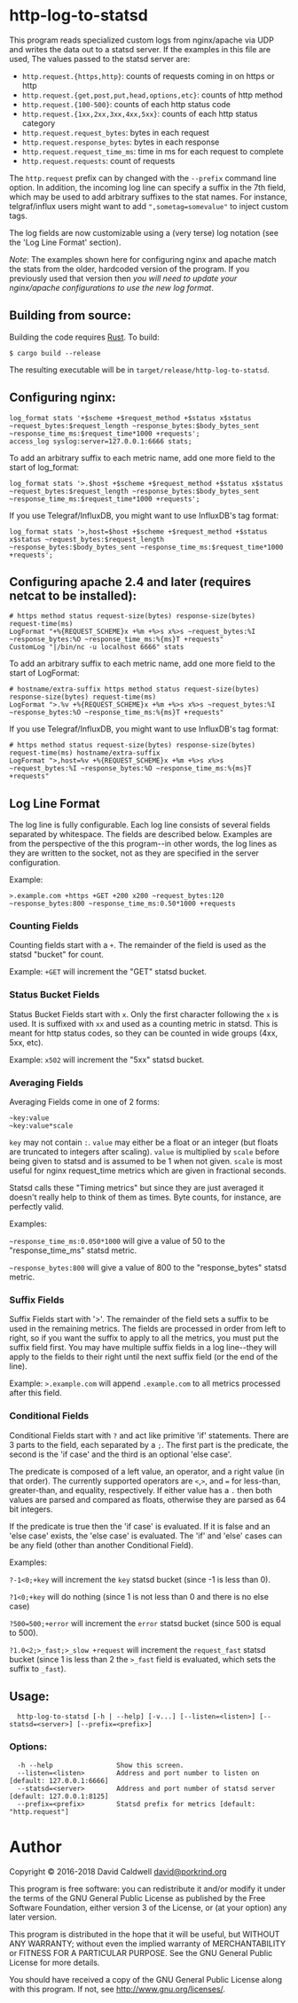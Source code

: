 # http-log-to-statsd

This program reads specialized custom logs from nginx/apache via UDP and
writes the data out to a statsd server. If the examples in this file are
used, The values passed to the statsd server are:

- `http.request.{https,http}`: counts of requests coming in on https or http
- `http.request.{get,post,put,head,options,etc}`: counts of http method
- `http.request.{100-500}`: counts of each http status code
- `http.request.{1xx,2xx,3xx,4xx,5xx}`: counts of each http status category
- `http.request.request_bytes`: bytes in each request
- `http.request.response_bytes`: bytes in each response
- `http.request.request_time_ms`: time in ms for each request to complete
- `http.request.requests`: count of requests

The `http.request` prefix can by changed with the `--prefix` command line
option. In addition, the incoming log line can specify a suffix in the 7th
field, which may be used to add arbitrary suffixes to the stat names. For
instance, telgraf/influx users might want to add `",sometag=somevalue"` to
inject custom tags.

The log fields are now customizable using a (very terse) log notation (see
the 'Log Line Format' section).

*Note*: The examples shown here for configuring nginx and apache match the
stats from the older, hardcoded version of the program. If you previously
used that version then *you will need to update your nginx/apache
configurations to use the new log format*.

## Building from source:

Building the code requires [Rust](https://www.rust-lang.org). To build:

    $ cargo build --release

The resulting executable will be in `target/release/http-log-to-statsd`.

## Configuring nginx:

    log_format stats '+$scheme +$request_method +$status x$status ~request_bytes:$request_length ~response_bytes:$body_bytes_sent ~response_time_ms:$request_time*1000 +requests';
    access_log syslog:server=127.0.0.1:6666 stats;

To add an arbitrary suffix to each metric name, add one more field to the
start of log_format:

    log_format stats '>.$host +$scheme +$request_method +$status x$status ~request_bytes:$request_length ~response_bytes:$body_bytes_sent ~response_time_ms:$request_time*1000 +requests';

If you use Telegraf/InfluxDB, you might want to use InfluxDB's tag format:

    log_format stats '>,host=$host +$scheme +$request_method +$status x$status ~request_bytes:$request_length ~response_bytes:$body_bytes_sent ~response_time_ms:$request_time*1000 +requests';

## Configuring apache 2.4 and later (requires netcat to be installed):

    # https method status request-size(bytes) response-size(bytes) request-time(ms)
    LogFormat "+%{REQUEST_SCHEME}x +%m +%>s x%>s ~request_bytes:%I ~response_bytes:%O ~response_time_ms:%{ms}T +requests"
    CustomLog "|/bin/nc -u localhost 6666" stats

To add an arbitrary suffix to each metric name, add one more field to the
start of LogFormat:

    # hostname/extra-suffix https method status request-size(bytes) response-size(bytes) request-time(ms)
    LogFormat ">.%v +%{REQUEST_SCHEME}x +%m +%>s x%>s ~request_bytes:%I ~response_bytes:%O ~response_time_ms:%{ms}T +requests"

If you use Telegraf/InfluxDB, you might want to use InfluxDB's tag format:

    # https method status request-size(bytes) response-size(bytes) request-time(ms) hostname/extra-suffix
    LogFormat ">,host=%v +%{REQUEST_SCHEME}x +%m +%>s x%>s ~request_bytes:%I ~response_bytes:%O ~response_time_ms:%{ms}T +requests"

## Log Line Format

The log line is fully configurable. Each log line consists of several fields
separated by whitespace. The fields are described below. Examples are from
the perspective of the this program--in other words, the log lines as they
are written to the socket, not as they are specified in the server
configuration.

Example:

    >.example.com +https +GET +200 x200 ~request_bytes:120 ~response_bytes:800 ~response_time_ms:0.50*1000 +requests

### Counting Fields

Counting fields start with a `+`. The remainder of the field is used as the
statsd "bucket" for count.

Example: `+GET` will increment the "GET" statsd bucket.

### Status Bucket Fields

Status Bucket Fields start with `x`. Only the first character following the
`x` is used. It is suffixed with `xx` and used as a counting metric in
statsd. This is meant for http status codes, so they can be counted in wide
groups (4xx, 5xx, etc).

Example: `x502` will increment the "5xx" statsd bucket.

### Averaging Fields

Averaging Fields come in one of 2 forms:

    ~key:value
    ~key:value*scale

`key` may not contain `:`. `value` may either be a float or an integer (but
floats are truncated to integers after scaling). `value` is multiplied by
`scale` before being given to statsd and is assumed to be 1 when not
given. `scale` is most useful for nginx request_time metrics which are given
in fractional seconds.

Statsd calls these "Timing metrics" but since they are just averaged it
doesn't really help to think of them as times. Byte counts, for instance,
are perfectly valid.

Examples:

`~response_time_ms:0.050*1000` will give a value of 50 to the
"response_time_ms" statsd metric.

`~response_bytes:800` will give a value of 800 to the "response_bytes"
statsd metric.

### Suffix Fields

Suffix Fields start with '>'. The remainder of the field sets a suffix to be
used in the remaining metrics. The fields are processed in order from left
to right, so if you want the suffix to apply to all the metrics, you must
put the suffix field first. You may have multiple suffix fields in a log
line--they will apply to the fields to their right until the next suffix
field (or the end of the line).

Example: `>.example.com` will append `.example.com` to all metrics
processed after this field.

### Conditional Fields

Conditional Fields start with `?` and act like primitive 'if'
statements. There are 3 parts to the field, each separated by a `;`. The
first part is the predicate, the second is the 'if case' and the third is an
optional 'else case'.

The predicate is composed of a left value, an operator, and a right value
(in that order). The currently supported operators are `<`,`>`, and `=` for
less-than, greater-than, and equality, respectively. If either value has a `.` then
both values are parsed and compared as floats, otherwise they are parsed as
64 bit integers.

If the predicate is true then the 'if case' is evaluated. If it is false and
an 'else case' exists, the 'else case' is evaluated. The 'if' and 'else'
cases can be any field (other than another Conditional Field).

Examples:

`?-1<0;+key` will increment the `key` statsd bucket (since -1 is less than 0).

`?1<0;+key` will do nothing (since 1 is not less than 0 and there is no else
case)

`?500=500;+error` will increment the `error` statsd bucket (since 500 is
equal to 500).

`?1.0<2;>_fast;>_slow +request` will increment the `request_fast` statsd
bucket (since 1 is less than 2 the `>_fast` field is evaluated, which sets
the suffix to `_fast`).

## Usage:

      http-log-to-statsd [-h | --help] [-v...] [--listen=<listen>] [--statsd=<server>] [--prefix=<prefix>]

### Options:

      -h --help                Show this screen.
      --listen=<listen>        Address and port number to listen on [default: 127.0.0.1:6666]
      --statsd=<server>        Address and port number of statsd server [default: 127.0.0.1:8125]
      --prefix=<prefix>        Statsd prefix for metrics [default: "http.request"]

# Author

Copyright © 2016-2018 David Caldwell <david@porkrind.org>

This program is free software: you can redistribute it and/or modify it
under the terms of the GNU General Public License as published by the Free
Software Foundation, either version 3 of the License, or (at your option)
any later version.

This program is distributed in the hope that it will be useful, but WITHOUT
ANY WARRANTY; without even the implied warranty of MERCHANTABILITY or
FITNESS FOR A PARTICULAR PURPOSE.  See the GNU General Public License for
more details.

You should have received a copy of the GNU General Public License along with
this program.  If not, see <http://www.gnu.org/licenses/>.
